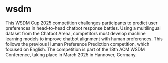 # wsdm
This WSDM Cup 2025 competition challenges participants to predict user preferences in head-to-head chatbot response battles. Using a multilingual dataset from the Chatbot Arena, competitors must develop machine learning models to improve chatbot alignment with human preferences. This follows the previous Human Preference Prediction competition, which focused on English. The competition is part of the 18th ACM WSDM Conference, taking place in March 2025 in Hannover, Germany.
